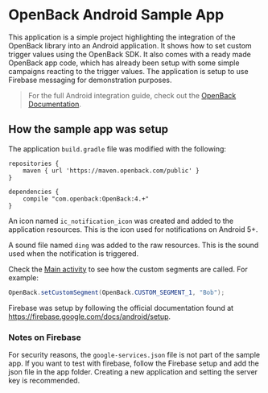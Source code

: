 # OpenBack Android Sample App

This application is a simple project highlighting the integration of the OpenBack library into an Android application. It shows how to set custom trigger values using the OpenBack SDK. It also comes with a ready made OpenBack app code, which has already been setup with some simple campaigns reacting to the trigger values. The application is setup to use Firebase messaging for demonstration purposes.

> For the full Android integration guide, check out the [OpenBack Documentation](https://docs.openback.com/android/integration/).

## How the sample app was setup

The application `build.gradle` file was modified with the following:

```
repositories {
    maven { url 'https://maven.openback.com/public' }
}
   
dependencies {
    compile "com.openback:OpenBack:4.+"
}
 ```

An icon named `ic_notification_icon` was created and added to the application resources. This is the icon used for notifications on Android 5+.

A sound file named `ding` was added to the raw resources. This is the sound used when the notification is triggered.

Check the [Main activity](/app/src/main/java/com/openback/androidsampleapp/MainActivity.java) to see how the custom segments are called. For example:

``` java
OpenBack.setCustomSegment(OpenBack.CUSTOM_SEGMENT_1, "Bob");
``` 

Firebase was setup by following the official documentation found at https://firebase.google.com/docs/android/setup.  

### Notes on Firebase

For security reasons, the `google-services.json` file is not part of the sample app. If you want to
 test with firebase, follow the Firebase setup and add the json file in the app folder.
 Creating a new application and setting the server key is recommended. 
